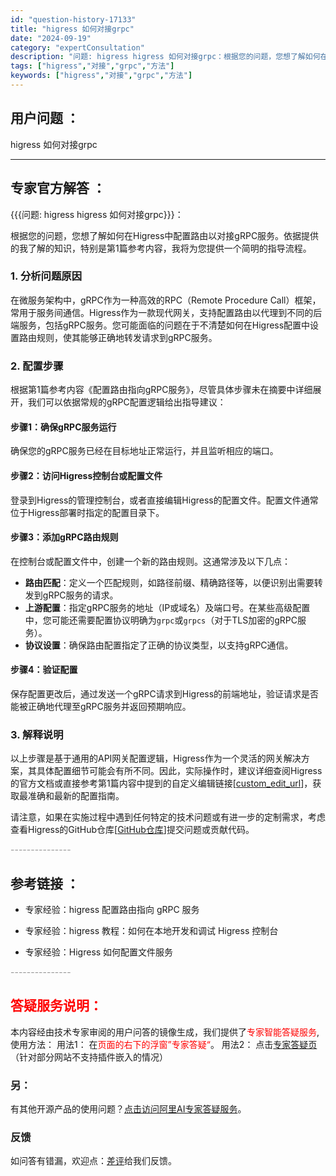 ```yaml
---
id: "question-history-17133"
title: "higress 如何对接grpc"
date: "2024-09-19"
category: "expertConsultation"
description: "问题: higress higress 如何对接grpc：根据您的问题，您想了解如何在Higress中配置路由以对接gRPC服务。依据提供的我了解的知识，特别是第1篇参考内容，我将为您提供一个简明的指导流程。### 1. 分析问题原因在微服务架构中，gRPC作为一种高效的RPC（Remote Pro"
tags: ["higress","对接","grpc","方法"]
keywords: ["higress","对接","grpc","方法"]
---
```


## 用户问题 ： 
 higress 如何对接grpc  

---------------
## 专家官方解答 ：

{{{问题: higress higress 如何对接grpc}}}：

根据您的问题，您想了解如何在Higress中配置路由以对接gRPC服务。依据提供的我了解的知识，特别是第1篇参考内容，我将为您提供一个简明的指导流程。

### 1. 分析问题原因

在微服务架构中，gRPC作为一种高效的RPC（Remote Procedure Call）框架，常用于服务间通信。Higress作为一款现代网关，支持配置路由以代理到不同的后端服务，包括gRPC服务。您可能面临的问题在于不清楚如何在Higress配置中设置路由规则，使其能够正确地转发请求到gRPC服务。

### 2. 配置步骤

根据第1篇参考内容《配置路由指向gRPC服务》，尽管具体步骤未在摘要中详细展开，我们可以依据常规的gRPC配置逻辑给出指导建议：

#### 步骤1：确保gRPC服务运行
确保您的gRPC服务已经在目标地址正常运行，并且监听相应的端口。

#### 步骤2：访问Higress控制台或配置文件
登录到Higress的管理控制台，或者直接编辑Higress的配置文件。配置文件通常位于Higress部署时指定的配置目录下。

#### 步骤3：添加gRPC路由规则
在控制台或配置文件中，创建一个新的路由规则。这通常涉及以下几点：
- **路由匹配**：定义一个匹配规则，如路径前缀、精确路径等，以便识别出需要转发到gRPC服务的请求。
- **上游配置**：指定gRPC服务的地址（IP或域名）及端口号。在某些高级配置中，您可能还需要配置协议明确为`grpc`或`grpcs`（对于TLS加密的gRPC服务）。
- **协议设置**：确保路由配置指定了正确的协议类型，以支持gRPC通信。

#### 步骤4：验证配置
保存配置更改后，通过发送一个gRPC请求到Higress的前端地址，验证请求是否能被正确地代理至gRPC服务并返回预期响应。

### 3. 解释说明

以上步骤是基于通用的API网关配置逻辑，Higress作为一个灵活的网关解决方案，其具体配置细节可能会有所不同。因此，实际操作时，建议详细查阅Higress的官方文档或直接参考第1篇内容中提到的自定义编辑链接[[custom_edit_url](https://github.com/higress-group/higress-group.github.io/blob/main/i18n/zh-cn/docusaurus-plugin-content-docs/current/ops/config/grpc-upstream.md)]，获取最准确和最新的配置指南。

请注意，如果在实施过程中遇到任何特定的技术问题或有进一步的定制需求，考虑查看Higress的GitHub仓库[[GitHub仓库](https://github.com/higress-group/higress-group.github.io)]提交问题或贡献代码。


<font color="#949494">---------------</font> 


## 参考链接 ：

* 专家经验：higress 配置路由指向 gRPC 服务 
 
 * 专家经验：higress 教程：如何在本地开发和调试 Higress 控制台 
 
 * 专家经验：Higress 如何配置文件服务 


 <font color="#949494">---------------</font> 
 


## <font color="#FF0000">答疑服务说明：</font> 

本内容经由技术专家审阅的用户问答的镜像生成，我们提供了<font color="#FF0000">专家智能答疑服务</font>,使用方法：
用法1： 在<font color="#FF0000">页面的右下的浮窗”专家答疑“</font>。
用法2： 点击[专家答疑页](https://answer.opensource.alibaba.com/docs/intro)（针对部分网站不支持插件嵌入的情况）
### 另：


有其他开源产品的使用问题？[点击访问阿里AI专家答疑服务](https://answer.opensource.alibaba.com/docs/intro)。
### 反馈
如问答有错漏，欢迎点：[差评](https://ai.nacos.io/user/feedbackByEnhancerGradePOJOID?enhancerGradePOJOId=17145)给我们反馈。
